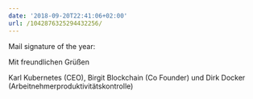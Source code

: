 ```yaml
---
date: '2018-09-20T22:41:06+02:00'
url: /1042876325294432256/
---
```

Mail signature of the year:

Mit freundlichen Grüßen

Karl Kubernetes (CEO), Birgit Blockchain (Co Founder) und Dirk Docker (Arbeitnehmerproduktivitätskontrolle)
